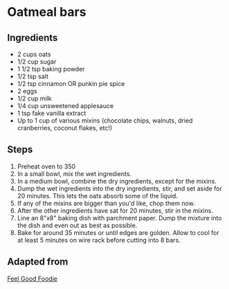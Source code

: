 # Oatmeal bars

## Ingredients
* 2 cups oats
* 1/2 cup sugar
* 1 1/2 tsp baking powder
* 1/2 tsp salt
* 1/2 tsp cinnamon OR punkin pie spice
* 2 eggs
* 1/2 cup milk
* 1/4 cup unsweetened applesauce
* 1 tsp fake vanilla extract
* Up to 1 cup of various mixins (chocolate chips, walnuts, dried cranberries, coconut flakes, etc!)

## Steps
1. Preheat oven to 350
1. In a small bowl, mix the wet ingredients.
1. In a medium bowl, combine the dry ingredients, except for the mixins.
1. Dump the wet ingredients into the dry ingredients, stir, and set aside for 20 minutes. This lets the oats absorb some of the liquid.
1. If any of the mixins are bigger than you'd like, chop them now.
1. After the other ingredients have sat for 20 minutes, stir in the mixins.
1. Line an 8"x8" baking dish with parchment paper. Dump the mixture into the dish and even out as best as possible.
1. Bake for around 35 minutes or until edges are golden. Allow to cool for at least 5 minutes on wire rack before cutting into 8 bars.

## Adapted from
[Feel Good Foodie](https://feelgoodfoodie.net/recipe/oatmeal-breakfast-bars/#wprm-recipe-container-17079)
